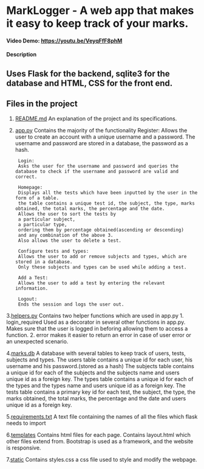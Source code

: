 # MarkLogger - A web app that makes it easy to keep track of your marks.
#### Video Demo: https://youtu.be/VeyqFfF8phM
#### Description
## Uses Flask for the backend, sqlite3 for the database and HTML, CSS for the front end.
## Files in the project
1. [README.md](~/README.md)
        An explanation of the project and its specifications.
2. [app.py](~/app.py)
        Contains the majority of the functionality
        Register:
        Allows the user to create an account with a unique username and a password.
        The username and password are stored in a database, the password as a hash.

        Login:
        Asks the user for the username and password and queries the database to check if the username and password are valid and correct.

        Homepage:
        Displays all the tests which have been inputted by the user in the form of a table.
        the table contains a unique test id, the subject, the type, marks obtained, the total marks, the percentage and the date.
        Allows the user to sort the tests by
        a particular subject,
        a particular type,
        ordering them by percentage obtained(ascending or descending)
        and any combination of the above 3.
        Also allows the user to delete a test.

        Configure tests and types:
        Allows the user to add or remove subjects and types, which are stored in a database.
        Only these subjects and types can be used while adding a test.

        Add a Test:
        Allows the user to add a test by entering the relevant information.

        Logout:
        Ends the session and logs the user out.

3.[helpers.py](~/helpers.py)
        Contains two helper functions which are used in app.py
        1. login_required
                Used as a decorator in several other functions in app.py.
                Makes sure that the user is logged in beforing allowing them to access a function.
        2. error
                makes it easier to return an error in case of user error or an unexpected scenario.

4.[marks.db](~/marks.db)
        A database with several tables to keep track of users, tests, subjects and types.
        The users table contains a unique id for each user, his username and his password.(stored as a hash)
        The subjects table contains a unique id for each of the subjects and the subjects name and users unique id as a foreign key.
        The types table contains a unique id for each of the types and the types name and users unique id as a foreign key.
        The tests table contains a primary key id for each test, the subject, the type, the marks obtained, the total marks, the percentage and the date and users unique id as a foreign key.

5.[requirements.txt](~/requirements.txt)
        A text file containing the names of all the files which flask needs to import

6.[templates](~/templates)
        Contains html files for each page.
        Contains layout.html which other files extend from.
        Bootstrap is used as a framework, and the website is responsive.

7.[static](~/static)
        Contains styles.css a css file used to style and modify the webpage.



